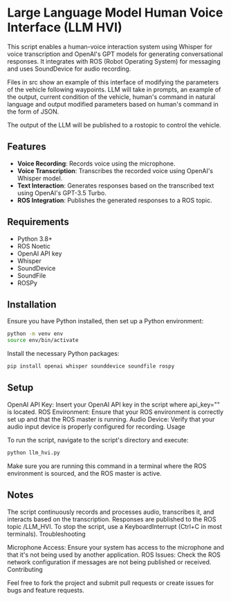 # Large Language Model Human Voice Interface (LLM HVI)

This script enables a human-voice interaction system using Whisper for voice transcription and OpenAI's GPT models for generating conversational responses. It integrates with ROS (Robot Operating System) for messaging and uses SoundDevice for audio recording.

Files in src show an example of this interface of modifying the parameters of the vehicle following waypoints. LLM will take in prompts, an example of the output, current condition of the vehicle, human's command in natural language and output modified parameters based on human's command in the form of JSON.

The output of the LLM will be published to a rostopic to control the vehicle.

## Features

- **Voice Recording**: Records voice using the microphone.
- **Voice Transcription**: Transcribes the recorded voice using OpenAI's Whisper model.
- **Text Interaction**: Generates responses based on the transcribed text using OpenAI's GPT-3.5 Turbo.
- **ROS Integration**: Publishes the generated responses to a ROS topic.

## Requirements

- Python 3.8+
- ROS Noetic
- OpenAI API key
- Whisper
- SoundDevice
- SoundFile
- ROSPy

## Installation

Ensure you have Python installed, then set up a Python environment:

```bash
python -m venv env
source env/bin/activate
```

Install the necessary Python packages:

```bash
pip install openai whisper sounddevice soundfile rospy
```

## Setup

OpenAI API Key: Insert your OpenAI API key in the script where api_key="" is located.
ROS Environment: Ensure that your ROS environment is correctly set up and that the ROS master is running.
Audio Device: Verify that your audio input device is properly configured for recording.
Usage

To run the script, navigate to the script's directory and execute:

```bash
python llm_hvi.py
```

Make sure you are running this command in a terminal where the ROS environment is sourced, and the ROS master is active.

## Notes

The script continuously records and processes audio, transcribes it, and interacts based on the transcription.
Responses are published to the ROS topic /LLM_HVI.
To stop the script, use a KeyboardInterrupt (Ctrl+C in most terminals).
Troubleshooting

Microphone Access: Ensure your system has access to the microphone and that it's not being used by another application.
ROS Issues: Check the ROS network configuration if messages are not being published or received.
Contributing

Feel free to fork the project and submit pull requests or create issues for bugs and feature requests.



